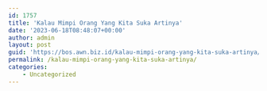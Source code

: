 ```yaml
---
id: 1757
title: 'Kalau Mimpi Orang Yang Kita Suka Artinya'
date: '2023-06-18T08:48:07+00:00'
author: admin
layout: post
guid: 'https://bos.awn.biz.id/kalau-mimpi-orang-yang-kita-suka-artinya/'
permalink: /kalau-mimpi-orang-yang-kita-suka-artinya/
categories:
    - Uncategorized
---
```



